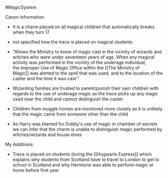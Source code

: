 #MagicSystem

Canon information:

- It is a charm placed on all magical children that automatically breaks when they turn 17
- not specified how the trace is placed on magical students

- "Allows the Ministry to know of magic cast in the vicinity of wizards and witches who were under seventeen years of age. When any magical activity was performed in the vicinity of the underage individual, the Improper Use of Magic Office within the [[The Ministry of Magic]] was alerted to the spell that was used, and to the location of the caster and the time it was cast."

- Wizarding families are trusted to parent/punish their own children with regards to the use of underage magic as the trace picks up any magic used near the child and cannot distinguish the caster
- Children from muggle homes are monitored more closely as it is unlikely that the magic came from someone other than the child

- As Harry was blamed for Dobby's use of magic in chamber of secrets we can infer that the charm is unable to distinguish magic performed by witches/wizards and house elves


My Additions:

- Trace is placed on students during the [[Hogwarts Express]] which explains why students from Scotland have to travel to London to get to school in Scotland and why Hermione was able to perform magic at home before first year